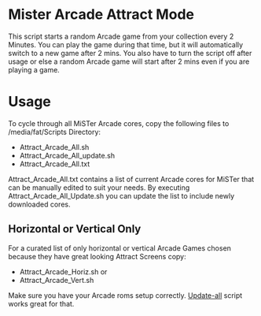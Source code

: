 # Mister Arcade Attract Mode
This script starts a random Arcade game from your collection every 2 Minutes. You can play the game during that time, but it will automatically switch to a new game after 2 mins. You also have to turn the script off after usage or else a random Arcade game will start after 2 mins even if you are playing a game. 

# Usage
To cycle through all MiSTer Arcade cores, copy the following files to /media/fat/Scripts Directory:
* Attract_Arcade_All.sh 
* Attract_Arcade_All_update.sh
* Attract_Arcade_All.txt

Attract_Arcade_All.txt contains a list of current Arcade cores for MiSTer that can be manually edited to suit your needs. By executing Attract_Arcade_All_Update.sh you can update the list to include newly downloaded cores.

## Horizontal or Vertical Only
For a curated list of only horizontal or vertical Arcade Games chosen because they have great looking Attract Screens copy:
* Attract_Arcade_Horiz.sh
or
* Attract_Arcade_Vert.sh

Make sure you have your Arcade roms setup correctly. [Update-all](https://github.com/theypsilon/Update_All_MiSTer) script works great for that.
